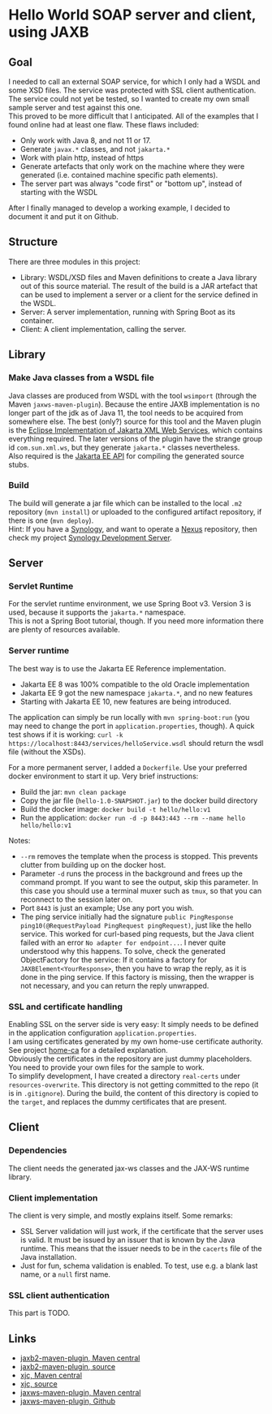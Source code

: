 # Hello World SOAP server and client, using JAXB

## Goal
I needed to call an external SOAP service, for which I only had a WSDL and some XSD files. The service
was protected with SSL client authentication. The service could not yet be tested, so I wanted to
create my own small sample server and test against this one.  
This proved to be more difficult that I anticipated. All of the examples that I found online had
at least one flaw. These flaws included:
* Only work with Java 8, and not 11 or 17.
* Generate `javax.*` classes, and not `jakarta.*`
* Work with plain http, instead of https
* Generate artefacts that only work on the machine where they were generated (i.e. contained machine specific path elements).
* The server part was always "code first" or "bottom up", instead of starting with the WSDL

After I finally managed to develop a working example, I decided to document it and put it on Github.

## Structure
There are three modules in this project:
* Library: WSDL/XSD files and Maven definitions to create a Java library out of this source material.
  The result of the build is a JAR artefact that can be used to implement a server or a client for the
  service defined in the WSDL.
* Server: A server implementation, running with Spring Boot as its container.
* Client: A client implementation, calling the server.

## Library
### Make Java classes from a WSDL file
Java classes are produced from WSDL with the tool `wsimport` (through the Maven `jaxws-maven-plugin`).
Because the entire JAXB implementation is no longer part of the jdk as of Java 11, the tool needs to be acquired 
from somewhere else. The best (only?) source for this tool and the Maven plugin is the
[Eclipse Implementation of Jakarta XML Web Services](https://github.com/eclipse-ee4j/metro-jax-ws), which
contains everything required. The later versions of the plugin have the strange group id `com.sun.xml.ws`, but they
generate `jakarta.*` classes nevertheless.  
Also required is the [Jakarta EE API](https://github.com/jakartaee/jax-ws-api) for compiling the generated
source stubs.
### Build
The build will generate a jar file which can be installed to the local `.m2` repository (`mvn install`) or
uploaded to the configured artifact repository, if there is one (`mvn deploy`).  
Hint: If you have a [Synology](https://www.synology.com), and want to operate a
[Nexus](https://www.sonatype.com/products/nexus-repository) repository, then check my project
[Synology Development Server](https://github.com/tinue/synology-docker-services).

## Server
### Servlet Runtime
For the servlet runtime environment, we use Spring Boot v3. Version 3 is used, because it supports
the `jakarta.*` namespace.  
This is not a Spring Boot tutorial, though. If you need more information there are plenty of resources
available.

### Server runtime

The best way is to use the
Jakarta EE Reference implementation.
* Jakarta EE 8 was 100% compatible to the old Oracle implementation
* Jakarta EE 9 got the new namespace `jakarta.*`, and no new features
* Starting with Jakarta EE 10, new features are being introduced.

The application can simply be run locally with `mvn spring-boot:run` (you may need to change
the port in `application.properties`, though). A quick test shows if it is working:
`curl -k https://localhost:8443/services/helloService.wsdl` should return the wsdl file (without the XSDs).

For a more permanent server, I added a `Dockerfile`. 
Use your preferred docker environment to start it up. Very brief instructions:  
* Build the jar: `mvn clean package`
* Copy the jar file (`hello-1.0-SNAPSHOT.jar`) to the docker build directory
* Build the docker image: `docker build -t hello/hello:v1`
* Run the application: `docker run -d -p 8443:443 --rm --name hello hello/hello:v1`

Notes:
* `--rm` removes the template when the process is stopped. This prevents clutter from building
  up on the docker host.
* Parameter `-d` runs the process in the background and frees up the command
  prompt. If you want to see the output, skip this parameter. In this case you should use a terminal muxer
  such as `tmux`, so that you can reconnect to the session later on.
* Port `8443` is just an example; Use any port you wish.
* The ping service initially had the signature `public PingResponse ping10(@RequestPayload PingRequest pingRequest)`,
  just like the hello service. This worked for curl-based ping requests, but the Java client failed with
  an error `No adapter for endpoint...`. I never quite understood why this happens. To solve, check the
  generated ObjectFactory for the service: If it contains a factory for `JAXBElement<YourResponse>`, then
  you have to wrap the reply, as it is done in the ping service. If this factory is missing, then
  the wrapper is not necessary, and you can return the reply unwrapped.

### SSL and certificate handling
Enabling SSL on the server side is very easy: It simply needs to be defined in the application
configuration `application.properties`.  
I am using certificates generated by my own home-use certificate authority. See project
[home-ca](https://github.com/tinue/home-ca) for a detailed explanation.  
Obviously the certificates in the repository are just dummy placeholders. You need to provide
your own files for the sample to work.  
To simplify development, I have created a directory `real-certs` under `resources-overwrite`. This
directory is not getting committed to the repo (it is in `.gitignore`). During the build, the content
of this directory is copied to the `target`, and replaces the dummy certificates that are present.

## Client
### Dependencies
The client needs the generated jax-ws classes and the JAX-WS runtime library.
### Client implementation
The client is very simple,
and mostly explains itself. Some remarks:
* SSL Server validation will just work, if the certificate that the server uses is valid. It must be
issued by an issuer that is known by the Java runtime. This means that the issuer needs to be in
the `cacerts` file of the Java installation.
* Just for fun, schema validation is enabled. To test, use e.g. a blank last name, or a `null` first name.
### SSL client authentication
This part is TODO.

## Links
* [jaxb2-maven-plugin, Maven central](https://mvnrepository.com/artifact/org.codehaus.mojo/jaxb2-maven-plugin)
* [jaxb2-maven-plugin, source](https://github.com/mojohaus/jaxb2-maven-plugin)
* [xjc, Maven central](https://mvnrepository.com/artifact/org.glassfish.jaxb/jaxb-xjc)
* [xjc, source](https://github.com/eclipse-ee4j/jaxb-ri)
* [jaxws-maven-plugin, Maven central](https://mvnrepository.com/artifact/com.sun.xml.ws/jaxws-maven-plugin)
* [jaxws-maven-plugin, Github](https://github.com/eclipse-ee4j/metro-jax-ws/tree/master/jaxws-ri/extras/jaxws-maven-plugin)
